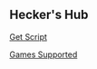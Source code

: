 ## Hecker's Hub

[Get Script](https://hecker-cheats.github.io/heckers_hub/loads.lua)


[Games Supported]()
